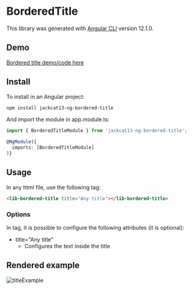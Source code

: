 # BorderedTitle

This library was generated with [Angular CLI](https://github.com/angular/angular-cli) version 12.1.0.

## Demo

[Bordered title demo/code here](https://stackblitz.com/edit/angular-ivy-hsvtm7?file=src/app/app.component.html)

## Install

To install in an Angular project:

```sh
npm install jackcat13-ng-bordered-title
```

And import the module in app.module.ts:

```typescript
import { BorderedTitleModule } from 'jackcat13-ng-bordered-title';

@NgModule({
  imports: [BorderedTitleModule]
)}
```

## Usage

In any html file, use the following tag:

```html
<lib-bordered-title title="Any title"></lib-bordered-title>
```

### Options

In <lib-bordered-title> tag, it is possible to configure the following attributes (it is optional):

- title="Any title"
  - Configures the text inside the title

## Rendered example

![titleExample](https://user-images.githubusercontent.com/9136720/131695157-624ca734-4dca-4f5b-8c1a-195000049846.png)